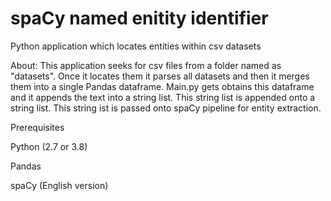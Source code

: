 # spaCy named enitity identifier
Python application which locates entities within csv datasets

About: This application seeks for csv files from a folder named as "datasets". Once it locates them it parses all datasets and then it merges them into a single Pandas dataframe. Main.py gets obtains this dataframe and it appends the text into a string list. This string list is appended onto a string list. This string ist is passed onto spaCy pipeline for entity extraction.

Prerequisites

Python (2.7 or 3.8) 

Pandas

spaCy (English version)
